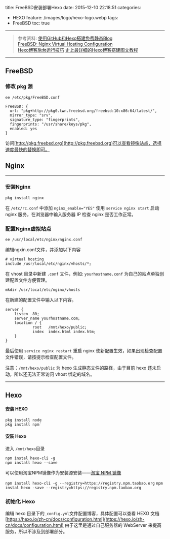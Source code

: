 title: FreeBSD安装部署Hexo
date: 2015-12-10 22:18:51
categories: 
  - HEXO
feature: /images/logo/hexo-logo.webp
tags:
  - FreeBSD
toc: true
---

>参考资料:
>[使用GitHub和Hexo搭建免费静态Blog](http://wsgzao.github.io/post/hexo-guide/)  
>[FreeBSD: Nginx Virtual Hosting Configuration](http://www.cyberciti.biz/faq/freebvsd-nginx-namebased-virtual-hosting-configuration/)  
>[Hexo博客后台运行技巧](http://www.tuijiankan.com/2015/05/08/hexo-forever-run/)
>[史上最详细的Hexo博客搭建图文教程](https://xuanwo.org/2015/03/26/hexo-intor/)

******

<h2 id="freebsd">FreeBSD</h2>

<h3 id=“pkg”>修改 pkg 源</h3>

`ee /etc/pkg/FreeBSD.conf`

```
FreeBSD: {
  url: "pkg+http://pkg0.twn.freebsd.org/freebsd:10:x86:64/latest/",
  mirror_type: "srv",
  signature_type: "fingerprints",
  fingerprints: "/usr/share/keys/pkg",
  enabled: yes
}
```
访问[http://pkg.freebsd.org](http://pkg.freebsd.org)可以查看镜像站点，选择速度最快的替换即可。

<!-- more -->

<h2 id="nginx">Nginx</h2>

******

<h3 id="install-nginx">安装Nginx</h3>

`pkg install nginx`

在 `/etc/rc.conf` 中添加 `nginx_enable="YES"`
使用 `service nginx start` 启动 nginx 服务，在浏览器中输入服务器 IP 检查 nginx 是否工作正常。

<h3 id="nginx-vhosts">配置Nginx虚拟站点</h3>

`ee /usr/local/etc/nginx/nginx.conf`

编辑ngxin.conf文件，并添加以下内容

```
# virtual hosting
include /usr/local/etc/nginx/vhosts/*;
```

在 vhost 目录中新建 `.conf` 文件，例如: `yourhostname.conf` 为自己的站点单独创建配置文件方便管理。

`mkdir /usr/local/etc/nginx/vhosts`

在新建的配置文件中输入以下内容。

```shell
server {
    listen  80;
    server_name yourhostname.com;
    location / {
            root   /mnt/hexo/public;
            index  index.html index.htm;
    }
}
```

最后使用 `service nginx restart` 重启 nginx 使新配置生效，如果出现检查配置文件错误，请按提示检查配置文件。

注意：`/mnt/hexo/public` 为 hexo 生成静态文件的路径，由于目前 hexo 还未启动，所以还无法正常访问 vhost 绑定的域名。

---

<h2 id="hexo">Hexo</h2>

<h4 id="install-node">安装 HEXO</h4>

```
pkg install node
pkg install npm`
```

<h4 id="installhexo">安装 Hexo</h4>

进入 `/mnt/hexo`目录

```
npm instal hexo-cli -g
npm install hexo --save
```

可以使用淘宝NPM镜像作为安装源安装——[淘宝 NPM 镜像](http://npm.taobao.org/)

`npm install hexo-cli -g --registry=https://registry.npm.taobao.org`
`npm instal hexo -save --registry=https://registry.npm.taobao.org`

<h3 id="hexo-init">初始化 Hexo</h3>

编辑 hexo 目录下的`_config.yml`文件配置博客，具体配置可以查看 HEXO 文档 [https://hexo.io/zh-cn/docs/configuration.html](https://hexo.io/zh-cn/docs/configuration.html)
由于这里是通过自己服务器的 WebServer 来提高服务，所以不涉及到部署部分。
